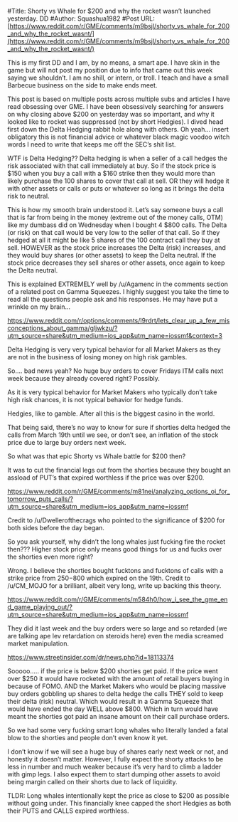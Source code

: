 #Title: Shorty vs Whale for $200 and why the rocket wasn’t launched yesterday. DD
#Author: Squashua1982
#Post URL: [https://www.reddit.com/r/GME/comments/m9bsjl/shorty_vs_whale_for_200_and_why_the_rocket_wasnt/](https://www.reddit.com/r/GME/comments/m9bsjl/shorty_vs_whale_for_200_and_why_the_rocket_wasnt/)


This is my first DD and I am, by no means, a smart ape. I have skin in the game but will not post my position due to info that came out this week saying we shouldn’t. I am no shill, or intern, or troll. I teach and have a small Barbecue business on the side to make ends meet. 

This post is based on multiple posts across multiple subs and articles I have read obsessing over GME. I have been obsessively searching for answers on why closing above $200 on yesterday was so important, and why it looked like to rocket was suppressed (not by short Hedgies). I dived head first down the Delta Hedging rabbit hole along with others. Oh yeah... insert obligatory this is not financial advice or whatever black magic voodoo witch words I need to write that keeps me off the SEC’s shit list. 

WTF is Delta Hedging?? Delta hedging is when a seller of a call hedges the risk associated with that call immediately at buy. So if the stock price is $150 when you buy a call with a $160 strike then they would more than likely purchase the 100 shares to cover that call at sell. OR they will hedge it with other assets or calls or puts or whatever so long as it brings the delta risk to neutral.

This is how my smooth brain understood it. Let’s say someone buys a call that is far from being in the money (extreme out of the money calls, OTM) like my dumbass did on Wednesday when I bought 4 $800 calls. The Delta (or risk) on that call would be very low to the seller of that call. So if they hedged at all it might be like 5 shares of the 100 contract call they buy at sell. HOWEVER as the stock price increases the Delta (risk) increases, and they would buy shares (or other assets) to keep the Delta neutral. If the stock price decreases they sell shares or other assets, once again to keep the Delta neutral. 

This is explained EXTREMELY well by /u/Agamenc in the comments section of a related post on Gamma Squeezes. I highly suggest you take the time to read all the questions people ask and his responses. He may have put a wrinkle on my brain... 

https://www.reddit.com/r/options/comments/l9rdrt/lets_clear_up_a_few_misconceptions_about_gamma/gljwkzu/?utm_source=share&utm_medium=ios_app&utm_name=iossmf&context=3

Delta Hedging is very very typical behavior for all Market Makers as they are not in the business of losing money on high risk gambles. 

So.... bad news yeah? No huge buy orders to cover Fridays ITM calls next week because they already covered right? Possibly. 

As it is very typical behavior for Market Makers who typically don’t take high risk chances, it is not typical behavior for hedge funds. 

Hedgies, like to gamble. After all this is the biggest casino in the world. 

That being said, there’s no way to know for sure if shorties delta hedged the calls from March 19th until we see, or don’t see, an inflation of the stock price due to large buy orders next week. 

So what was that epic Shorty vs Whale battle for $200 then?

It was to cut the financial legs out from the shorties because they bought an assload of PUT’s that expired worthless if the price was over $200. 

https://www.reddit.com/r/GME/comments/m81nei/analyzing_options_oi_for_tomorrow_puts_calls/?utm_source=share&utm_medium=ios_app&utm_name=iossmf

Credit to /u/Dwellerofthecrags who pointed to the significance of $200 for both sides before the day began. 

So you ask yourself, why didn’t the long whales just fucking fire the rocket then??? Higher stock price only means good things for us and fucks over the shorties even more right? 

Wrong. I believe the shorties bought fucktons and fucktons of calls with a strike price from $250-$800 which expired on the 19th. Credit to /u/CM_MOJO for a brilliant, albeit very long, write up backing this theory. 

https://www.reddit.com/r/GME/comments/m584h0/how_i_see_the_gme_end_game_playing_out/?utm_source=share&utm_medium=ios_app&utm_name=iossmf

They did it last week and the buy orders were so large and so retarded (we are talking ape lev retardation on steroids here) even the media screamed market manipulation. 

https://www.streetinsider.com/dr/news.php?id=18113374

Sooooo..... if the price is below $200 shorties get paid. If the price went over $250 it would have rocketed with the amount of retail buyers buying in because of FOMO. AND the Market Makers who would be placing massive buy orders gobbling up shares to delta hedge the calls THEY sold to keep their delta (risk) neutral. Which would result in a Gamma Squeeze that would have ended the day WELL above $800. Which in turn would have meant the shorties got paid an insane amount on their call purchase orders. 

So we had some very fucking smart long whales who literally landed a fatal blow to the shorties and people don’t even know it yet. 

I don’t know if we will see a huge buy of shares early next week or not, and honestly it doesn’t matter. However, I fully expect the shorty attacks to be less in number and much weaker because it’s very hard to climb a ladder with gimp legs. I also expect them to start dumping other assets to avoid being margin called on their shorts due to lack of liquidity. 

TLDR: Long whales intentionally kept the price as close to $200 as possible without going under. This financially knee capped the short Hedgies as both their PUTS and CALLS expired worthless.
